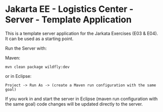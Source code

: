 # Jakarta EE - Logistics Center - Server - Template Application

This is a template server application for the Jarkata Exercises (E03 & E04). It can be used as a starting point.

Run the Server with:

Maven:
```
mvn clean package wildfly:dev
```

or in Eclipse:
```
Project -> Run As -> (create a Maven run configuration with the same goal)
```
If you work in and start the server in Eclipse (maven run configuration with the same goal) code changes will be updated directly to the server.

